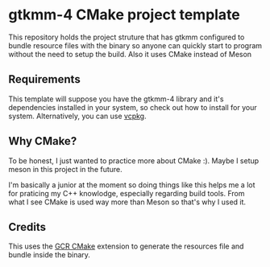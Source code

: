 # gtkmm-4 CMake project template

This repository holds the project struture that has gtkmm configured to bundle resource files with the binary so anyone can quickly start to program without the need to setup the build. Also it uses CMake instead of Meson

## Requirements

This template will suppose you have the gtkmm-4 library and it's dependencies installed in your system, so check out how to install for your system. Alternatively, you can use [vcpkg](https://github.com/microsoft/vcpkg).

## Why CMake?

To be honest, I just wanted to practice more about CMake :). Maybe I setup meson in this project in the future.

I'm basically a junior at the moment so doing things like this helps me a lot for praticing my C++ knowlodge, especially regarding build tools. From what I see CMake is used way more than Meson so that's why I used it.

## Credits

This uses the [GCR CMake](https://github.com/Makman2/GCR_CMake) extension to generate the resources file and bundle inside the binary.
